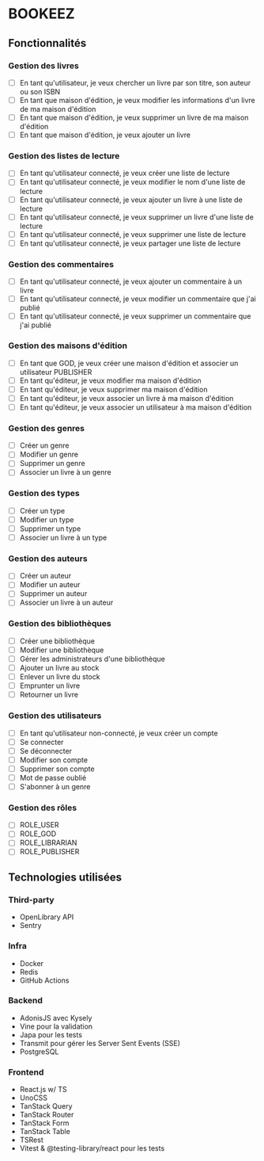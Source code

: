 # BOOKEEZ

## Fonctionnalités

### Gestion des livres
- [ ] En tant qu'utilisateur, je veux chercher un livre par son titre, son auteur ou son ISBN
- [ ] En tant que maison d'édition, je veux modifier les informations d'un livre de ma maison d'édition
- [ ] En tant que maison d'édition, je veux supprimer un livre de ma maison d'édition
- [ ] En tant que maison d'édition, je veux ajouter un livre

### Gestion des listes de lecture
- [ ] En tant qu'utilisateur connecté, je veux créer une liste de lecture
- [ ] En tant qu'utilisateur connecté, je veux modifier le nom d'une liste de lecture
- [ ] En tant qu'utilisateur connecté, je veux ajouter un livre à une liste de lecture
- [ ] En tant qu'utilisateur connecté, je veux supprimer un livre d'une liste de lecture
- [ ] En tant qu'utilisateur connecté, je veux supprimer une liste de lecture
- [ ] En tant qu'utilisateur connecté, je veux partager une liste de lecture

### Gestion des commentaires
- [ ] En tant qu'utilisateur connecté, je veux ajouter un commentaire à un livre
- [ ] En tant qu'utilisateur connecté, je veux modifier un commentaire que j'ai publié
- [ ] En tant qu'utilisateur connecté, je veux supprimer un commentaire que j'ai publié

### Gestion des maisons d'édition
- [ ] En tant que GOD, je veux créer une maison d'édition et associer un utilisateur PUBLISHER
- [ ] En tant qu'éditeur, je veux modifier ma maison d'édition
- [ ] En tant qu'éditeur, je veux supprimer ma maison d'édition
- [ ] En tant qu'éditeur, je veux associer un livre à ma maison d'édition
- [ ] En tant qu'éditeur, je veux associer un utilisateur à ma maison d'édition

### Gestion des genres
- [ ] Créer un genre
- [ ] Modifier un genre
- [ ] Supprimer un genre
- [ ] Associer un livre à un genre

### Gestion des types
- [ ] Créer un type
- [ ] Modifier un type
- [ ] Supprimer un type
- [ ] Associer un livre à un type

### Gestion des auteurs
- [ ] Créer un auteur
- [ ] Modifier un auteur
- [ ] Supprimer un auteur
- [ ] Associer un livre à un auteur

### Gestion des bibliothèques
- [ ] Créer une bibliothèque
- [ ] Modifier une bibliothèque
- [ ] Gérer les administrateurs d'une bibliothèque
- [ ] Ajouter un livre au stock
- [ ] Enlever un livre du stock
- [ ] Emprunter un livre
- [ ] Retourner un livre

### Gestion des utilisateurs
- [ ] En tant qu'utilisateur non-connecté, je veux créer un compte
- [ ] Se connecter
- [ ] Se déconnecter
- [ ] Modifier son compte
- [ ] Supprimer son compte
- [ ] Mot de passe oublié
- [ ] S'abonner à un genre

### Gestion des rôles
- [ ] ROLE_USER
- [ ] ROLE_GOD
- [ ] ROLE_LIBRARIAN
- [ ] ROLE_PUBLISHER

## Technologies utilisées

### Third-party

- OpenLibrary API
- Sentry

### Infra

- Docker
- Redis
- GitHub Actions

### Backend

- AdonisJS avec Kysely
- Vine pour la validation
- Japa pour les tests
- Transmit pour gérer les Server Sent Events (SSE)
- PostgreSQL

### Frontend

- React.js w/ TS
- UnoCSS
- TanStack Query
- TanStack Router
- TanStack Form
- TanStack Table
- TSRest
- Vitest & @testing-library/react pour les tests
